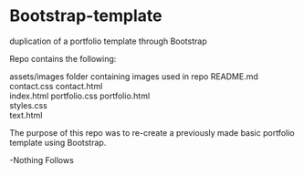 # Bootstrap-template
duplication of a portfolio template through Bootstrap

Repo contains the following:

assets/images	folder containing images used in repo
README.md	
contact.css	
contact.html	
index.html
portfolio.css
portfolio.html	
styles.css	
text.html

The purpose of this repo was to re-create a previously made basic portfolio template using Bootstrap.

-Nothing Follows
